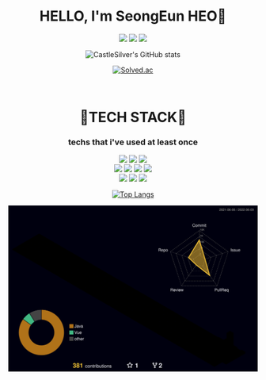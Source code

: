 <div align="center">


# HELLO, I'm SeongEun HEO🍒 
  
<p>
  <a href="https://hits.seeyoufarm.com"><img src="https://hits.seeyoufarm.com/api/count/incr/badge.svg?url=https%3A%2F%2Fgithub.com%2FCastleSilver%2Fhit-counter&count_bg=%23B792E0&title_bg=%23555555&icon=github.svg&icon_color=%23E7E7E7&title=GitHub&edge_flat=true"/></a>
  <a href="mailto:aysel0230@gmail.com"><img src="https://img.shields.io/badge/Gmail-EA4335?style=flat-square&logo=Gmail&logoColor=black"/></a>
  <a href="https://velog.io/@aysel0230"><img src="https://img.shields.io/badge/Velog-20C997?style=flat-square&logo=Velog&logoColor=black"/></a>
</p>

![CastleSilver's GitHub stats](https://github-readme-stats.vercel.app/api?username=CastleSilver&show_icons=true&theme=tokyonight)

[![Solved.ac](http://mazassumnida.wtf/api/v2/generate_badge?boj=aysel0230)](https://solved.ac/aysel0230)


<br/>

# 🔱TECH STACK🔱
### techs that i've used at least once
<p>
  <img src="https://img.shields.io/badge/HTML5-E34F26?style=flat-square&logo=HTML5&logoColor=black"/>
  <img src="https://img.shields.io/badge/CSS3-1572B6?style=flat-square&logo=CSS3&logoColor=black"/>
  <img src="https://img.shields.io/badge/JavaScript-F7DF1E?style=flat-square&logo=JavaScript&logoColor=black"/>
  <br/>
  <img src="https://img.shields.io/badge/Java-007396?style=flat-square&logo=Java&logoColor=black"/>
  <img src="https://img.shields.io/badge/Spring-6DB33F?style=flat-square&logo=Spring&logoColor=black"/>
  <img src="https://img.shields.io/badge/Spring%20Boot-6DB33F?style=flat-square&logo=Spring%20Boot&logoColor=black"/>
  <img src="https://img.shields.io/badge/Python-3776AB?style=flat-square&logo=Python&logoColor=black"/>
  <br/>
  <img src="https://img.shields.io/badge/MySQL-4479A1?style=flat-square&logo=MySQL&logoColor=black"/>
  <img src="https://img.shields.io/badge/MariaDB-003545?style=flat-square&logo=MariaDB&logoColor=black"/>
  <img src="https://img.shields.io/badge/Vue.js-4FC08D?style=flat-square&logo=Vue.js&logoColor=black"/>
</p>


[![Top Langs](https://github-readme-stats.vercel.app/api/top-langs/?username=CastleSilver&layout=compact)](https://github.com/anuraghazra/github-readme-stats)

![](./profile-3d-contrib/profile-night-rainbow.svg)
</div>
